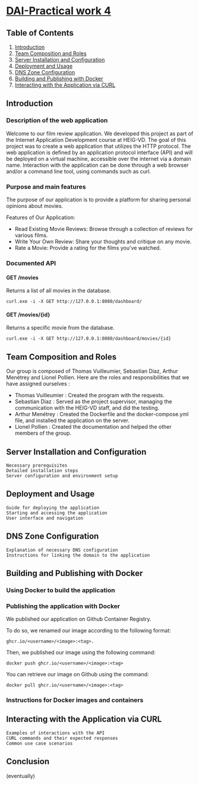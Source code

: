 # <u>DAI-Practical work 4</u>

## Table of Contents
1. [Introduction](#introduction)
2. [Team Composition and Roles](#team-composition-and-roles)
3. [Server Installation and Configuration](#server-installation-and-configuration)
4. [Deployment and Usage](#deployment-and-usage)
5. [DNS Zone Configuration](#dns-zone-configuration)
6. [Building and Publishing with Docker](#building-and-publishing-with-docker)
7. [Interacting with the Application via CURL](#interacting-with-the-application-via-curl)

## Introduction

### Description of the web application
Welcome to our film review application. We developed this project as part of the Internet Application Development course at HEIG-VD. The goal of this project was to create a web application that utilizes the HTTP protocol. The web application is defined by an application protocol interface (API) and will be deployed on a virtual machine, accessible over the internet via a domain name. Interaction with the application can be done through a web browser and/or a command line tool, using commands such as curl.

### Purpose and main features
The purpose of our application is to provide a platform for sharing personal opinions about movies.

Features of Our Application:
- Read Existing Movie Reviews: Browse through a collection of reviews for various films.
- Write Your Own Review: Share your thoughts and critique on any movie.
- Rate a Movie: Provide a rating for the films you've watched.

### Documented API

#### GET /movies

Returns a list of all movies in the database.
```shell
curl.exe -i -X GET http://127.0.0.1:8080/dashboard/
```

#### GET /movies/{id}

Returns a specific movie from the database.
```shell
curl.exe -i -X GET http://127.0.0.1:8080/dashboard/movies/{id}
```

## Team Composition and Roles
Our group is composed of Thomas Vuilleumier, Sebastian Diaz, Arthur Menétrey and Lionel Pollien. Here are the roles and responsibilities that we have assigned ourselves :

- Thomas Vuilleumier : Created the program with the requests.
- Sebastian Diaz : Served as the project supervisor, managing the communication with the HEIG-VD staff, and did the testing.
- Arthur Menétrey : Created the Dockerfile and the docker-compose.yml file, and installed the application on the server.
- Lionel Pollien : Created the documentation and helped the other members of the group.

## Server Installation and Configuration
    Necessary prerequisites
    Detailed installation steps
    Server configuration and environment setup

## Deployment and Usage
    Guide for deploying the application
    Starting and accessing the application
    User interface and navigation

## DNS Zone Configuration
    Explanation of necessary DNS configuration
    Instructions for linking the domain to the application

## Building and Publishing with Docker
### Using Docker to build the application
### Publishing the application with Docker

We published our application on Github Container Registry. <URL>

To do so, we renamed our image according to the following format:
```
ghcr.io/<username>/<image>:<tag>. 
```

Then, we published our image using the following command:
```
docker push ghcr.io/<username>/<image>:<tag> 
```

You can retrieve our image on Github using the command:
```
docker pull ghcr.io/<username>/<image>:<tag>
```
### Instructions for Docker images and containers

## Interacting with the Application via CURL
    Examples of interactions with the API
    CURL commands and their expected responses
    Common use case scenarios

## Conclusion
(eventually)